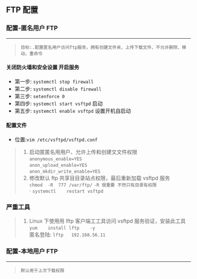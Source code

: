 FTP 配置
-----
### 配置-匿名用户 FTP
----
> `目标:.配置匿名用户访问ftp服务，拥有创建文件夹、上传下载文件、不允许删除、移动、重命令`
#### 关闭防火墙和安全设置 开启服务
* 第一步:  `systemctl stop firewall`
* 第二步:  `systemctl disable firewall`
* 第三步:  `setenforce 0`
* 第四步:  `systemctl start vsftpd` 启动
* 第五步:  `systemctl enable vsftpd` 设置开机自启动
#### 配置文件
* 位置:`vim /etc/vsftpd/vsftpd.conf`<br/>
> 1. 启动匿匿名⽤用户、允许上传和创建⽂文件权限 <br/>
`anonymous_enable=YES` <br/>
`anon_upload_enable=YES`<br/>
`anon_mkdir_write_enable=YES`<br/>
> 2. 修改默认 ftp 共享⽬目录站点权限，最后重新加载 vsftpd 服务 <br/>
	`chmod	-R	777	/var/ftp/` `-R 很重要 不然只有目录有权限`<br/>  ·
  `systemctl	restart	vsftpd`<br/>

### 严重工具 
> 1. Linux 下使⽤用 lftp 客户端⼯工具访问 vsftpd 服务验证，安装此工具  <br/>
`yum	install	lftp	-y` <br/>
 匿名登陆:  `lftp	192.168.56.11 ` <br/>
 
 ### 配置-本地用户 FTP
 -----
 > `默认用于上次下载权限`
